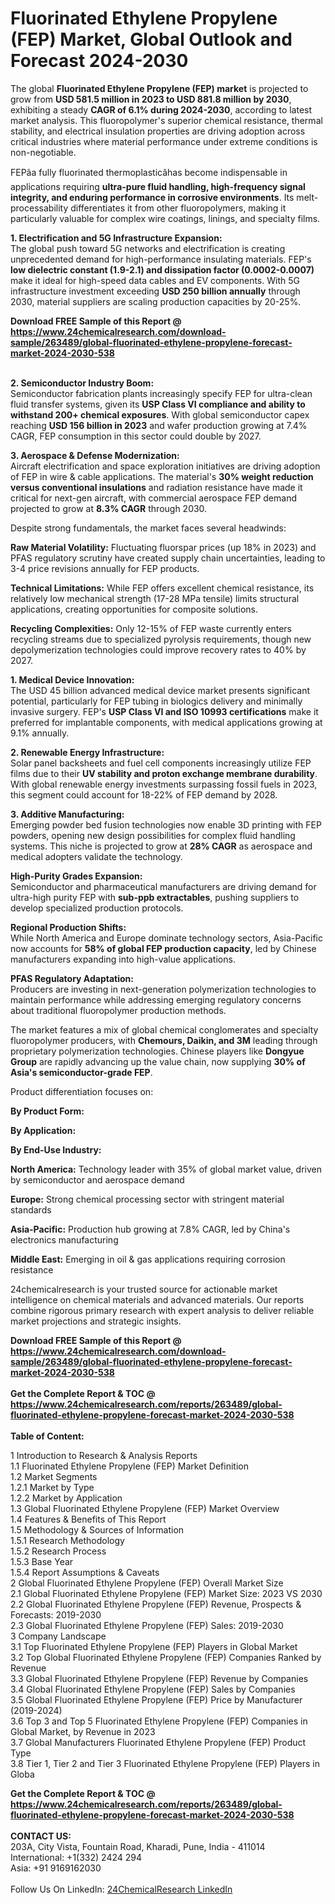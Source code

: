 <h1>Fluorinated Ethylene Propylene (FEP) Market, Global Outlook and Forecast 2024-2030</h1><p>The global <strong>Fluorinated Ethylene Propylene (FEP) market</strong> is projected to grow from <strong>USD 581.5 million in 2023 to USD 881.8 million by 2030</strong>, exhibiting a steady <strong>CAGR of 6.1% during 2024-2030</strong>, according to latest market analysis. This fluoropolymer's superior chemical resistance, thermal stability, and electrical insulation properties are driving adoption across critical industries where material performance under extreme conditions is non-negotiable.</p><p>FEPâa fully fluorinated thermoplasticâhas become indispensable in applications requiring <strong>ultra-pure fluid handling, high-frequency signal integrity, and enduring performance in corrosive environments</strong>. Its melt-processability differentiates it from other fluoropolymers, making it particularly valuable for complex wire coatings, linings, and specialty films.</p><p><strong>1. Electrification and 5G Infrastructure Expansion:</strong><br>
The global push toward 5G networks and electrification is creating unprecedented demand for high-performance insulating materials. FEP's <strong>low dielectric constant (1.9-2.1) and dissipation factor (0.0002-0.0007)</strong> make it ideal for high-speed data cables and EV components. With 5G infrastructure investment exceeding <strong>USD 250 billion annually</strong> through 2030, material suppliers are scaling production capacities by 20-25%.</p><div><b>Download FREE Sample of this Report @ 
            <a href="https://www.24chemicalresearch.com/download-sample/263489/global-fluorinated-ethylene-propylene-forecast-market-2024-2030-538">
            https://www.24chemicalresearch.com/download-sample/263489/global-fluorinated-ethylene-propylene-forecast-market-2024-2030-538</a></b></div><br><p><strong>2. Semiconductor Industry Boom:</strong><br>
Semiconductor fabrication plants increasingly specify FEP for ultra-clean fluid transfer systems, given its <strong>USP Class VI compliance and ability to withstand 200+ chemical exposures</strong>. With global semiconductor capex reaching <strong>USD 156 billion in 2023</strong> and wafer production growing at 7.4% CAGR, FEP consumption in this sector could double by 2027.</p><p><strong>3. Aerospace &amp; Defense Modernization:</strong><br>
Aircraft electrification and space exploration initiatives are driving adoption of FEP in wire &amp; cable applications. The material's <strong>30% weight reduction versus conventional insulations</strong> and radiation resistance have made it critical for next-gen aircraft, with commercial aerospace FEP demand projected to grow at <strong>8.3% CAGR</strong> through 2030.</p><p>Despite strong fundamentals, the market faces several headwinds:</p><p><strong>Raw Material Volatility:</strong> Fluctuating fluorspar prices (up 18% in 2023) and PFAS regulatory scrutiny have created supply chain uncertainties, leading to 3-4 price revisions annually for FEP products.</p><p><strong>Technical Limitations:</strong> While FEP offers excellent chemical resistance, its relatively low mechanical strength (17-28 MPa tensile) limits structural applications, creating opportunities for composite solutions.</p><p><strong>Recycling Complexities:</strong> Only 12-15% of FEP waste currently enters recycling streams due to specialized pyrolysis requirements, though new depolymerization technologies could improve recovery rates to 40% by 2027.</p><p><strong>1. Medical Device Innovation:</strong><br>
The USD 45 billion advanced medical device market presents significant potential, particularly for FEP tubing in biologics delivery and minimally invasive surgery. FEP's <strong>USP Class VI and ISO 10993 certifications</strong> make it preferred for implantable components, with medical applications growing at 9.1% annually.</p><p><strong>2. Renewable Energy Infrastructure:</strong><br>
Solar panel backsheets and fuel cell components increasingly utilize FEP films due to their <strong>UV stability and proton exchange membrane durability</strong>. With global renewable energy investments surpassing fossil fuels in 2023, this segment could account for 18-22% of FEP demand by 2028.</p><p><strong>3. Additive Manufacturing:</strong><br>
Emerging powder bed fusion technologies now enable 3D printing with FEP powders, opening new design possibilities for complex fluid handling systems. This niche is projected to grow at <strong>28% CAGR</strong> as aerospace and medical adopters validate the technology.</p><p><strong>High-Purity Grades Expansion:</strong><br>
	Semiconductor and pharmaceutical manufacturers are driving demand for ultra-high purity FEP with <strong>sub-ppb extractables</strong>, pushing suppliers to develop specialized production protocols.</p><p><strong>Regional Production Shifts:</strong><br>
	While North America and Europe dominate technology sectors, Asia-Pacific now accounts for <strong>58% of global FEP production capacity</strong>, led by Chinese manufacturers expanding into high-value applications.</p><p><strong>PFAS Regulatory Adaptation:</strong><br>
	Producers are investing in next-generation polymerization technologies to maintain performance while addressing emerging regulatory concerns about traditional fluoropolymer production methods.</p><p>The market features a mix of global chemical conglomerates and specialty fluoropolymer producers, with <strong>Chemours, Daikin, and 3M</strong> leading through proprietary polymerization technologies. Chinese players like <strong>Dongyue Group</strong> are rapidly advancing up the value chain, now supplying <strong>30% of Asia's semiconductor-grade FEP</strong>.</p><p>Product differentiation focuses on:</p><p><strong>By Product Form:</strong></p><p><strong>By Application:</strong></p><p><strong>By End-Use Industry:</strong></p><p><strong>North America:</strong> Technology leader with 35% of global market value, driven by semiconductor and aerospace demand</p><p><strong>Europe:</strong> Strong chemical processing sector with stringent material standards</p><p><strong>Asia-Pacific:</strong> Production hub growing at 7.8% CAGR, led by China's electronics manufacturing</p><p><strong>Middle East:</strong> Emerging in oil &amp; gas applications requiring corrosion resistance</p><p>24chemicalresearch is your trusted source for actionable market intelligence on chemical materials and advanced materials. Our reports combine rigorous primary research with expert analysis to deliver reliable market projections and strategic insights.</p><div><b>Download FREE Sample of this Report @ 
            <a href="https://www.24chemicalresearch.com/download-sample/263489/global-fluorinated-ethylene-propylene-forecast-market-2024-2030-538">
            https://www.24chemicalresearch.com/download-sample/263489/global-fluorinated-ethylene-propylene-forecast-market-2024-2030-538</a></b></div><br><div><b>Get the Complete Report & TOC @ 
            <a href="https://www.24chemicalresearch.com/reports/263489/global-fluorinated-ethylene-propylene-forecast-market-2024-2030-538">
            https://www.24chemicalresearch.com/reports/263489/global-fluorinated-ethylene-propylene-forecast-market-2024-2030-538</a></b></div><br>
            <b>Table of Content:</b><p>1 Introduction to Research & Analysis Reports<br />
    1.1 Fluorinated Ethylene Propylene (FEP) Market Definition<br />
    1.2 Market Segments<br />
        1.2.1 Market by Type<br />
        1.2.2 Market by Application<br />
    1.3 Global Fluorinated Ethylene Propylene (FEP) Market Overview<br />
    1.4 Features & Benefits of This Report<br />
    1.5 Methodology & Sources of Information<br />
        1.5.1 Research Methodology<br />
        1.5.2 Research Process<br />
        1.5.3 Base Year<br />
        1.5.4 Report Assumptions & Caveats<br />
2 Global Fluorinated Ethylene Propylene (FEP) Overall Market Size<br />
    2.1 Global Fluorinated Ethylene Propylene (FEP) Market Size: 2023 VS 2030<br />
    2.2 Global Fluorinated Ethylene Propylene (FEP) Revenue, Prospects & Forecasts: 2019-2030<br />
    2.3 Global Fluorinated Ethylene Propylene (FEP) Sales: 2019-2030<br />
3 Company Landscape<br />
    3.1 Top Fluorinated Ethylene Propylene (FEP) Players in Global Market<br />
    3.2 Top Global Fluorinated Ethylene Propylene (FEP) Companies Ranked by Revenue<br />
    3.3 Global Fluorinated Ethylene Propylene (FEP) Revenue by Companies<br />
    3.4 Global Fluorinated Ethylene Propylene (FEP) Sales by Companies<br />
    3.5 Global Fluorinated Ethylene Propylene (FEP) Price by Manufacturer (2019-2024)<br />
    3.6 Top 3 and Top 5 Fluorinated Ethylene Propylene (FEP) Companies in Global Market, by Revenue in 2023<br />
    3.7 Global Manufacturers Fluorinated Ethylene Propylene (FEP) Product Type<br />
    3.8 Tier 1, Tier 2 and Tier 3 Fluorinated Ethylene Propylene (FEP) Players in Globa</p><div><b>Get the Complete Report & TOC @ 
            <a href="https://www.24chemicalresearch.com/reports/263489/global-fluorinated-ethylene-propylene-forecast-market-2024-2030-538">
            https://www.24chemicalresearch.com/reports/263489/global-fluorinated-ethylene-propylene-forecast-market-2024-2030-538</a></b></div><br><b>CONTACT US:</b><br>
            203A, City Vista, Fountain Road, Kharadi, Pune, India - 411014<br>
            International: +1(332) 2424 294<br>
            Asia: +91 9169162030 <br><br>
            Follow Us On LinkedIn: <a href="https://www.linkedin.com/company/24chemicalresearch/">24ChemicalResearch LinkedIn</a>